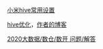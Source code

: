 [小米hive常用设置](https://.f.mioffice.cn/docs/dock4lcdFo0uKClYHff91a56k8g#C9SQ8F)

[hive优化](https://www.iequa.com/2021/03/12/dataware/dwh-summary-5-knowleage/)，[作者的博客](https://blog.csdn.net/panfelix)

[2020大数据/数仓/数开 问题/解答](https://mp.weixin.qq.com/s/pwyus1xfX7QAz5MtecveZw)

